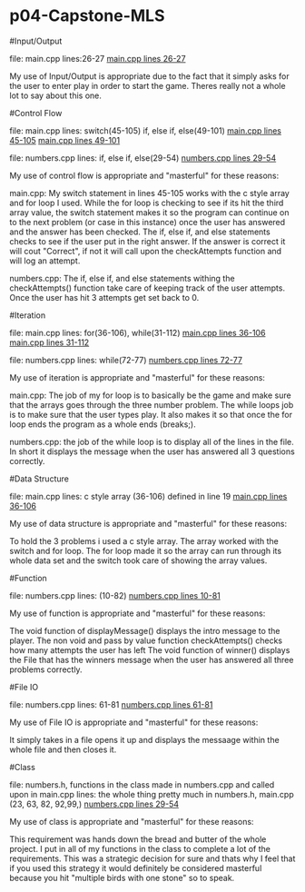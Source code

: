 # p04-Capstone-MLS




#Input/Output

file: main.cpp
lines:26-27
[main.cpp lines 26-27](/main.cpp#L26)

My use of Input/Output is appropriate due to the fact that it simply asks for the user to enter play in order to start the game. Theres really not a whole lot to say about this one.



#Control Flow

file: main.cpp
lines: switch(45-105) if, else if, else(49-101) 
[main.cpp lines 45-105](/main.cpp#L45) [main.cpp lines 49-101](/main.cpp#L49)

file: numbers.cpp
lines: if, else if, else(29-54)
[numbers.cpp lines 29-54](/numbers.cpp#L29)


My use of control flow is appropriate and "masterful" for these reasons:

main.cpp: My switch statement in lines 45-105 works with the c style array and for loop I used. 
While the for loop is checking to see if its hit the third array value, 
the switch statement makes it so the program can continue on to the next problem (or case in this instance)
once the user has answered and the answer has been checked. 
The if, else if, and else statements checks to see if the user put in the right answer. 
If the answer is correct it will cout "Correct", if not it will call upon the checkAttempts function and will log an attempt.

numbers.cpp: The if, else if, and else statements withing the checkAttempts() function take care of keeping track 
of the user attempts. Once the user has hit 3 attempts get set back to 0. 

#Iteration

file: main.cpp
lines: for(36-106), while(31-112)
[main.cpp lines 36-106](/main.cpp#L36) [main.cpp lines 31-112](/main.cpp#L31)

file: numbers.cpp
lines: while(72-77)
[numbers.cpp lines 72-77](/numbers.cpp#L72)

My use of iteration  is appropriate and "masterful" for these reasons:

main.cpp: The job of my for loop is to basically be the game and make sure that the arrays goes through the three number problem.
The while loops job is to make sure that the user types play. It also makes it so that once the for loop ends the program as a whole ends (breaks;).

numbers.cpp: the job of the while loop is to display all of the lines in the file. In short it displays the message when the user has answered all 3 questions correctly.

#Data Structure

file: main.cpp 
lines: c style array (36-106) defined in line 19
[main.cpp lines 36-106](/main.cpp#L36)

My use of data structure is appropriate and "masterful" for these reasons:

To hold the 3 problems i used a c style array. The array worked with the switch and for loop. The for loop made it so the array can run through its whole data set and the switch took care of showing the array values.

#Function

file: numbers.cpp
lines: (10-82)
[numbers.cpp lines 10-81](/numbers.cpp#L29)

My use of function is appropriate and "masterful" for these reasons:

The void function of displayMessage() displays the intro message to the player.
The non void and pass by value function checkAttempts() checks how many attempts the user has left
The void function of winner() displays the File that has the winners message when the user has answered all three problems correctly.


#File IO

file: numbers.cpp
lines: 61-81
[numbers.cpp lines 61-81](/numbers.cpp#L10)

My use of File IO is appropriate and "masterful" for these reasons:

It simply takes in a file opens it up and displays the messaage within the whole file and then closes it. 

#Class

file: numbers.h, functions in the class made in numbers.cpp and called upon in main.cpp
lines: the whole thing pretty much in numbers.h, main.cpp (23, 63, 82, 92,99,)
[numbers.cpp lines 29-54](/numbers.cpp#L29)

My use of class is appropriate and "masterful" for these reasons:

This requirement was hands down the bread and butter of the whole project. I put in all of my functions in the class to complete a lot of the requirements. This was a strategic decision for sure and thats why I feel that if you used this strategy it would definitely be considered masterful because you hit "multiple birds with one stone" so to speak. 




